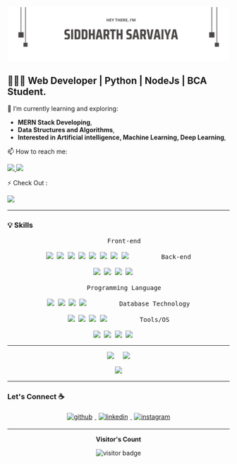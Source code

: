 ![Welcome Banner](https://github.com/siddharth756/siddharth756/blob/main/images/top.png)

## 👨🏻‍💻 **Web Developer | Python | NodeJs | BCA Student**.


🔬 I’m currently learning and exploring:
- **MERN Stack Developing**,
- **Data Structures and Algorithms**,
- **Interested in Artificial intelligence, Machine Learning, Deep Learning**,

📫 How to reach me:
<p>
  <a href="https://mail.google.com/mail/?view=cm&fs=1&to=siddharthsarvaiya56@gmail.com" target="_blank">
    <img src="https://img.shields.io/badge/Email-D14836?style=for-the-badge"/>
  </a>
  <a href="https://www.linkedin.com/in/siddharth-sarvaiya/" target="_blank">
   <img src="https://img.shields.io/badge/linkedin-0A66C2?style=for-the-badge" />
  </a>
</p>

⚡ Check Out :
<br>
<p>
   <a href="https://leetcode.com/u/siddharth756/" target="_blank">
        <img src="https://img.shields.io/badge/LeetCode-orange?style=for-the-badge&logo=leetcode&logoColor=white"/>
   </a>
</p>

---

### 💡 Skills
<p align="center">
  <kbd style="margin: 10px;padding: 5px 15px;">
    <kbd>Front-end</kbd>
    <br>
    <br>
    <img width="30px" src="https://cdn.jsdelivr.net/gh/devicons/devicon/icons/html5/html5-original.svg" /> 
    <img width="30px" src="https://cdn.jsdelivr.net/gh/devicons/devicon/icons/css3/css3-plain.svg" /> 
    <img width="30px" src="https://cdn.jsdelivr.net/gh/devicons/devicon/icons/javascript/javascript-original.svg" />
    <img width="30px" src="https://cdn.jsdelivr.net/gh/devicons/devicon/icons/bootstrap/bootstrap-original.svg" />
    <img src="https://cdn.jsdelivr.net/gh/devicons/devicon@latest/icons/tailwindcss/tailwindcss-original.svg" width="30px"/>
    <img width="30px" src="https://cdn.jsdelivr.net/gh/devicons/devicon/icons/react/react-original.svg" />
    <img width="30px" src="https://cdn.jsdelivr.net/gh/devicons/devicon/icons/redux/redux-original.svg" />
    <img src="https://cdn.jsdelivr.net/gh/devicons/devicon@latest/icons/nextjs/nextjs-original.svg" width="30px"/>
  </kbd>
	&nbsp;
	&nbsp;
  <kbd style="margin: 10px;padding: 5px 15px;">
    <kbd>Back-end</kbd>
    <br>
    <br>
    <img width="30px" src="https://cdn.jsdelivr.net/gh/devicons/devicon/icons/nodejs/nodejs-original.svg" />
    <img width="30px" src="https://cdn.jsdelivr.net/gh/devicons/devicon/icons/express/express-original.svg" />
    <img width="30px" src="https://cdn.jsdelivr.net/gh/devicons/devicon/icons/django/django-plain.svg" />
    <img width="30px" src="https://cdn.jsdelivr.net/gh/devicons/devicon/icons/djangorest/djangorest-original-wordmark.svg" />
  </kbd>
   <br>
   <br>
  <kbd style="margin: 10px;padding: 5px 15px;">
    <kbd>Programming Language</kbd>
    <br>
    <br>
    <img width="30px" src="https://cdn.jsdelivr.net/gh/devicons/devicon/icons/c/c-plain.svg" />
    <img width="30px" src="https://cdn.jsdelivr.net/gh/devicons/devicon/icons/cplusplus/cplusplus-original.svg" />
    <img width="30px" src="https://cdn.jsdelivr.net/gh/devicons/devicon/icons/python/python-original.svg" />
    <img width="30px" src="https://cdn.jsdelivr.net/gh/devicons/devicon/icons/java/java-original.svg" />
  </kbd>
	&nbsp;
	&nbsp;
  <kbd style="margin: 10px;padding: 5px 15px;">
    <kbd>Database Technology</kbd>
    <br>
    <br>
    <img width="30px" src="https://cdn.jsdelivr.net/gh/devicons/devicon/icons/mongodb/mongodb-original.svg" />
    <img width="30px" src="https://cdn.jsdelivr.net/gh/devicons/devicon/icons/mysql/mysql-original.svg" />
    <img width="30px" src="https://cdn.jsdelivr.net/gh/devicons/devicon/icons/postgresql/postgresql-original.svg" />
    <img width="30px" src="https://cdn.jsdelivr.net/gh/devicons/devicon/icons/sqlite/sqlite-original.svg" />
  </kbd>
	&nbsp;
	&nbsp;
  <kbd style="margin: 10px;padding: 5px 15px;">
    <kbd>Tools/OS</kbd>
    <br>
    <br>
    <img width="30px" src="https://cdn.jsdelivr.net/gh/devicons/devicon/icons/vscode/vscode-original.svg" />
    <img width="30px" src="https://cdn.jsdelivr.net/gh/devicons/devicon/icons/github/github-original.svg" />
    <img width="30px" src="https://cdn.jsdelivr.net/gh/devicons/devicon/icons/git/git-original.svg" />
    <img width="30px" src="https://cdn.jsdelivr.net/gh/devicons/devicon/icons/windows8/windows8-original.svg" />
  </kbd>
</p>


---
<p align="center">
<img src="https://github-readme-stats.vercel.app/api/top-langs/?username=siddharth756&layout=compact&hide=TSQL&theme=chartreuse-dark">
&nbsp;
&nbsp;
<img src="https://github-readme-stats.vercel.app/api?username=siddharth756&count_private=true&show_icons=true&&theme=chartreuse-dark&include_all_commits=true" width="400">
</p>
<p align="center" ><img src="https://github-readme-streak-stats.herokuapp.com?user=siddharth756&theme=chartreuse-dark"></p>

---


### Let's Connect :coffee:

<p align="center">
	<a href="https://github.com/siddharth756/" target="_self">
		<img alt="github" width="10%" style="padding:5px" src="https://img.icons8.com/clouds/100/000000/github.png"/>
	</a>
	<a href="https://www.linkedin.com/in/siddharth-sarvaiya/" target="_blank">
		<img alt="linkedin" width="10%" style="padding:5px" src="https://img.icons8.com/clouds/100/000000/linkedin.png"/>
	</a>
	<a href="https://www.instagram.com/siddharth56_s/" target="_blank">
		<img alt="instagram" width="10%" style="padding:5px" src="https://img.icons8.com/clouds/100/000000/instagram.png"/>
	</a>
</p>

---

<p align="center"><b>Visitor's Count</b></p>
<p align="center"><img src="https://profile-counter.glitch.me/siddharth756/count.svg" alt="visitor badge"/></p>
